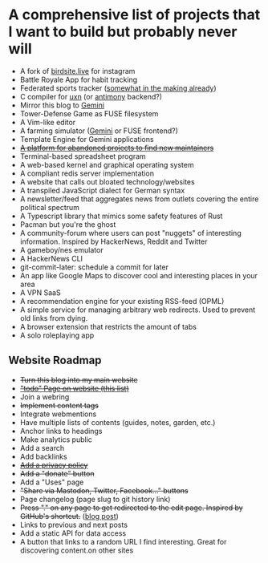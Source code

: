 # A comprehensive list of projects that I want to build but probably never will

- A fork of [birdsite.live](https://github.com/NicolasConstant/BirdsiteLive)
  for instagram
- Battle Royale App for habit tracking
- Federated sports tracker ([somewhat in the making already](https://github.com/SamR1/FitTrackee/issues/16))
- C compiler for [uxn](https://wiki.xxiivv.com/site/uxn.html) (or
  [antimony](https://github.com/antimony-lang/antimony) backend?)
- Mirror this blog to [Gemini](https://gemini.circumlunar.space/)
- Tower-Defense Game as FUSE filesystem
- A Vim-like editor
- A farming simulator ([Gemini](https://gemini.circumlunar.space/) or FUSE frontend?)
- Template Engine for Gemini applications
- [~~A platform for abandoned projects to find new maintainers~~](https://seeking-maintainers.net/)
- Terminal-based spreadsheet program
- A web-based kernel and graphical operating system
- A compliant redis server implementation
- A website that calls out bloated technology/websites
- A transpiled JavaScript dialect for German syntax
- A newsletter/feed that aggregates news from outlets covering the entire political spectrum
- A Typescript library that mimics some safety features of Rust
- Pacman but you're the ghost
- A community-forum where users can post "nuggets" of interesting information. Inspired by HackerNews, Reddit and Twitter
- A gameboy/nes emulator
- A HackerNews CLI
- git-commit-later: schedule a commit for later
- An app like Google Maps to discover cool and interesting places in your area
- A VPN SaaS
- A recommendation engine for your existing RSS-feed (OPML)
- A simple service for managing arbitrary web redirects. Used to prevent old links from dying.
- A browser extension that restricts the amount of tabs
- A solo roleplaying app

## Website Roadmap

- ~~Turn this blog into my main website~~
- [~~"todo" Page on website (this list)~~](/todo)
- Join a webring
- ~~Implement content tags~~
- Integrate webmentions
- Have multiple lists of contents (guides, notes, garden, etc.)
- Anchor links to headings
- Make analytics public
- Add a search
- Add backlinks
- [~~Add a privacy policy~~](/privacy)
- ~~Add a "donate" button~~
- Add a "Uses" page
- ~~"Share via Mastodon, Twitter, Facebook..." buttons~~
- Page changelog (page slug to git history link)
- ~~Press "." on any page to get redirected to the edit page. Inspired by GitHub's shortcut.~~ ([blog post](/posts/2022-10-05-simple-guestbook))
- Links to previous and next posts
- Add a static API for data access
- A button that links to a random URL I find interesting. Great for discovering content.on other sites
